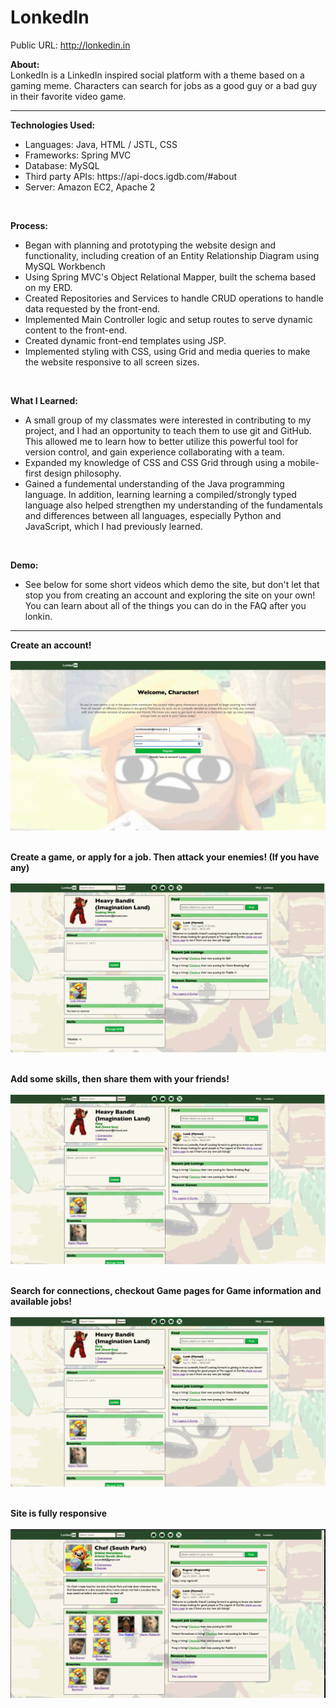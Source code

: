 # LonkedIn
Public URL: http://lonkedin.in</br>

<strong>About:</strong></br>
LonkedIn is a LinkedIn inspired social platform with a theme based on a gaming meme. Characters can search for jobs as a good guy or a bad guy in their favorite video game.</br>

<hr>

<strong>Technologies Used:</strong></br>
<ul>
  <li> Languages: Java, HTML / JSTL, CSS
  <li> Frameworks: Spring MVC
  <li> Database: MySQL
  <li> Third party APIs: https://api-docs.igdb.com/#about
  <li> Server: Amazon EC2, Apache 2
 </ul></br>

<strong>Process:</strong></br>
<ul>
  <li> Began with planning and prototyping the website design and functionality, including creation of an Entity Relationship Diagram using MySQL Workbench</br>
  <li> Using Spring MVC's Object Relational Mapper, built the schema based on my ERD.</br>
  <li> Created Repositories and Services to handle CRUD operations to handle data requested by the front-end.</br>
  <li> Implemented Main Controller logic and setup routes to serve dynamic content to the front-end.</br>
  <li> Created dynamic front-end templates using JSP.</br>
  <li> Implemented styling with CSS, using Grid and media queries to make the website responsive to all screen sizes.</br>
</ul></br>

<strong>What I Learned:</strong></br>
<ul>
  <li> A small group of my classmates were interested in contributing to my project, and I had an opportunity to teach them to use git and GitHub. This allowed me to learn how to better utilize this powerful tool for version control, and gain experience collaborating with a team.</br>
  <li> Expanded my knowledge of CSS and CSS Grid through using a mobile-first design philosophy.</br>
  <li> Gained a fundemental understanding of the Java programming language. In addition, learning learning a compiled/strongly typed language also helped strengthen my understanding of the fundamentals and differences between all languages, especially Python and JavaScript, which I had previously learned.</br>
</ul></br>

<strong>Demo:</strong></br>

<ul>
  <li>See below for some short videos which demo the site, but don't let that stop you from creating an account and exploring the site on your own! You can learn     about all of the things you can do in the FAQ after you lonkin.
</ul>

<hr>

<strong>Create an account!</strong></br></br>
![Create an account](https://github.com/g-chance/--Project--lonkedin/blob/master/demo_register.gif)</br></br>

<strong>Create a game, or apply for a job. Then attack your enemies! (If you have any)</strong></br></br>
![A](https://github.com/g-chance/--Project--lonkedin/blob/master/demo_job.gif)</br></br>

<strong>Add some skills, then share them with your friends!</br></br>
![B](https://github.com/g-chance/--Project--lonkedin/blob/master/demo_skill.gif)</strong></br></br>

<strong>Search for connections, checkout Game pages for Game information and available jobs!</strong></br></br>
![C](https://github.com/g-chance/--Project--lonkedin/blob/master/demo_friend.gif)</br></br>

<strong>Site is fully responsive</strong></br></br>
![D](https://github.com/g-chance/--Project--lonkedin/blob/master/demo_responsive.gif)

